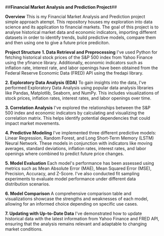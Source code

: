 ##**Financial Market Analysis and Prediction Project**##

**Overview**
This is my Financial Market Analysis and Prediction project simple approach atempt. This repository houses my exploration into data science and its application to financial markets. The goal of this project is to analyse historical market data and economic indicators, importing different datasets in order to identify trends, build predictive models, compare them and then using one to give a future price prediciton.

**Project Structure**
**1. Data Retrieval and Preprocessing**
I've used Python for fetching historical stock prices of the S&P 500 index from Yahoo Finance using the yfinance library. Additionally, economic indicators such as inflation rate, interest rate, and labor openings have been obtained from the Federal Reserve Economic Data (FRED) API using the fredapi library.

**2. Exploratory Data Analysis (EDA)**
To gain insights into the data, I've performed Exploratory Data Analysis using popular data analysis libraries like Pandas, Matplotlib, Seaborn, and NumPy. This includes visualizations of stock prices, inflation rates, interest rates, and labor openings over time.

**3. Correlation Analysis**
I've explored the relationships between the S&P 500 index and economic indicators by calculating and visualizing the correlation matrix. This helps identify potential dependencies that could impact market movements.

**4. Predictive Modeling**
I've implemented three different predictive models: Linear Regression, Random Forest, and Long Short-Term Memory (LSTM) Neural Network. These models in conjunction with indicators like moving averages, standard deviations, inflation rates, interest rates, and labor openings where combined to predict future price changes.

**5. Model Evaluation**
Each model's performance has been assessed using metrics such as Mean Absolute Error (MAE), Mean Squared Error (MSE), Precision, Accuracy, and Z-Score. I've also conducted fit sampling experiments to evaluate model performance under different data distribution scenarios.

**6. Model Comparison**
A comprehensive comparison table and visualizations showcase the strengths and weaknesses of each model, allowing for an informed choice depending on specific use cases.

**7. Updating with Up-to-Date Data**
I've demonstrated how to update historical data with the latest information from Yahoo Finance and FRED API, ensuring that the analysis remains relevant and adaptable to changing market conditions.
